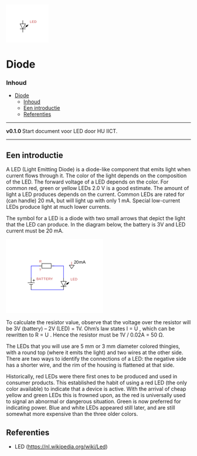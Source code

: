 ![logo](./img/LED.svg) [](logo-id)

# Diode[](title-id)

### Inhoud[](toc-id)

- [Diode](#diode)
    - [Inhoud](#inhoud)
  - [Een introductie](#een-introductie)
  - [Referenties](#referenties)

---

**v0.1.0 [](version-id)** Start document voor LED door HU IICT[](author-id).

---

## Een introductie

A LED (Light Emitting Diode) is a diode-like component that emits light when current flows through it. The color of the light depends on the composition of the LED. The forward voltage of a LED depends on the color. For common red, green or yellow LEDs 2.0 V is a good estimate. The amount of light a LED produces depends on the current. Common LEDs are rated for (can handle) 20 mA, but will light up with only 1 mA. Special low-current LEDs produce light at much lower currents.

The symbol for a LED is a diode with two small arrows that depict the light that the LED can produce. In the diagram below, the battery is 3V and LED current must be 20 mA.

![A simple LED circuit](../LED/img/LED_circuit.svg)

To calculate the resistor value, observe that the voltage over the resistor will be 3V (battery) – 2V (LED) = 1V. Ohm’s law states I = U , which can be rewritten to R = U . Hence the resistor must be 1V / 0.02A = 50 Ω.

The LEDs that you will use are 5 mm or 3 mm diameter colored thingies, with a round top (where it emits the light) and two wires at the other side. There are two ways to identify the connections of a LED: the negative side has a shorter wire, and the rim of the housing is flattened at that side.

Historically, red LEDs were there first ones to be produced and used in consumer products. This established the habit of using a red LED (the only color available) to indicate that a device is active. With the arrival of cheap yellow and green LEDs this is frowned upon, as the red is universally used to signal an abnormal or dangerous situation. Green is now preferred for indicating power. Blue and white LEDs appeared still later, and are still somewhat more expensive than the three older colors.

## Referenties
- LED (<https://nl.wikipedia.org/wiki/Led>)